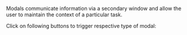 Modals communicate information via a secondary window and allow the user to maintain the context of a particular task.

Click on following buttons to trigger respective type of modal: 

